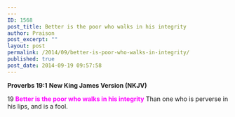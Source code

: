 ```yaml
---
---
ID: 1568
post_title: Better is the poor who walks in his integrity
author: Praison
post_excerpt: ""
layout: post
permalink: /2014/09/better-is-poor-who-walks-in-integrity/
published: true
post_date: 2014-09-19 09:57:58
---
```

<strong>Proverbs 19:1</strong>
<strong> New King James Version (NKJV)</strong>

19 <span style="color: #ff00ff;"><strong>Better is the poor who walks in his integrity</strong></span>
Than one who is perverse in his lips, and is a fool.
